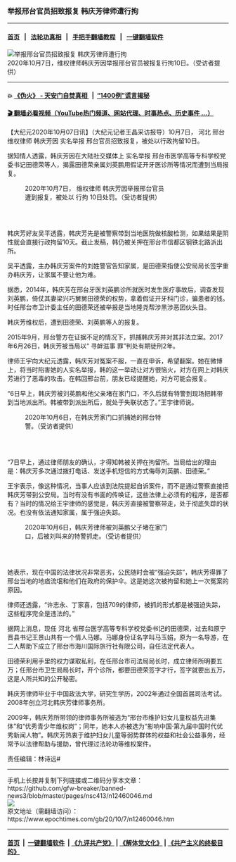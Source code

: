 ### 举报邢台官员招致报复 韩庆芳律师遭行拘
------------------------

#### [首页](https://github.com/gfw-breaker/banned-news3/blob/master/README.md) &nbsp;&nbsp;|&nbsp;&nbsp; [法轮功真相](https://github.com/begood0513/basic/blob/master/README.md)  &nbsp;&nbsp;|&nbsp;&nbsp; [手把手翻墙教程](https://github.com/gfw-breaker/guides/wiki)  &nbsp;&nbsp;|&nbsp;&nbsp; [一键翻墙软件](https://github.com/gfw-breaker/nogfw/blob/master/README.md)  



<div><img alt="举报邢台官员招致报复 韩庆芳律师遭行拘" class="attachment-djy_600_400 size-djy_600_400 wp-post-image" src="https://i.epochtimes.com/assets/uploads/2020/10/IMG_4461-600x400.jpg"/>
<div class="caption">
 2020年10月7日，维权律师韩庆芳因举报邢台官员被报复行拘10日。（受访者提供）
</div></div><hr/>

#### 💥 [《伪火》 - 天安门自焚真相 ](http://158.247.195.190:10000/videos/blog/weihuo.html)&nbsp; |&nbsp; [“1400例”谎言揭秘  ](http://158.247.195.190:10000/videos/blog/jiexi1400.html)

#### [ 🎬  翻墙必看视频（YouTube热门频道、网站代理、时事热点、历史事件 ...）](https://github.com/gfw-breaker/links/blob/master/banned.md)

<div><p>
 【大纪元2020年10月07日讯】（大纪元记者王晶采访报导）10月7日，
 <ok href="https://www.epochtimes.com/gb/tag/%E6%B2%B3%E5%8C%97.html">
  河北
 </ok>
 邢台
 <ok href="https://www.epochtimes.com/gb/tag/%E7%BB%B4%E6%9D%83%E5%BE%8B%E5%B8%88.html">
  维权律师
 </ok>
 韩庆芳因
 <ok href="https://www.epochtimes.com/gb/tag/%E5%AE%9E%E5%90%8D%E4%B8%BE%E6%8A%A5.html">
  实名举报
 </ok>
 邢台官员招致报复，被处以行政拘留10日。
</p>
<p>
 据知情人透露，韩庆芳因在大陆社交媒体上
 <ok href="https://www.epochtimes.com/gb/tag/%E5%AE%9E%E5%90%8D%E4%B8%BE%E6%8A%A5.html">
  实名举报
 </ok>
 邢台市医学高等专科学校党委书记田德荣等人，揭露田德荣亲属刘英鹏用假证开牙医诊所等情况而遭到当局报复。
</p>
<figure class="wp-caption aligncenter" id="attachment_12460076" style="width: 331px">
 <ok href="https://i.epochtimes.com/assets/uploads/2020/10/IMG_4460.jpg">
  <img alt="" class="wp-image-12460076" src="https://i.epochtimes.com/assets/uploads/2020/10/IMG_4460-450x600.jpg"/>
 </ok>
 <br/><figcaption class="wp-caption-text">
  2020年10月7日，
  <ok href="https://www.epochtimes.com/gb/tag/%E7%BB%B4%E6%9D%83%E5%BE%8B%E5%B8%88.html">
   维权律师
  </ok>
  韩庆芳因举报邢台官员遭到报复，被处以
  <ok href="https://www.epochtimes.com/gb/tag/%E8%A1%8C%E6%8B%98.html">
   行拘
  </ok>
  10日处罚。（受访者提供）
 </figcaption><br/>
</figure><br/>
<p>
 韩庆芳好友吴平透露，韩庆芳先是被警察带到当地医院做核酸检测，如果结果是阴性就会直接行政拘留10天。截止发稿，韩仍被关押在邢台市信都区钢铁北路派出所。
</p>
<p>
 吴平透露，主办韩庆芳案件的刘姓警官告知家属，是田德荣指使公安局局长签字重办韩庆芳，让家属不要让他为难。
</p>
<p>
 据悉，2014年，韩庆芳在邢台牙医刘英鹏诊所就医时发生医疗事故后，调查发现刘英鹏，倚仗其妻梁兴巧舅舅田德荣的权势，拿着假证开牙科门诊，骗患者的钱。时任邢台市卫计委主任的田德荣还被举报是当地隆尧帮涉黑涉恶团伙头目。
</p>
<p>
 韩庆芳维权后，遭到田德荣、刘英鹏等人的报复。
</p>
<p>
 2015年9月，邢台警方在证据不足的情况下，抓捕韩庆芳并对其非法立案。2017年6月26日，韩庆芳被当局以“
 <ok href="https://www.epochtimes.com/gb/tag/%E5%AF%BB%E8%A1%85%E6%BB%8B%E4%BA%8B.html">
  寻衅滋事
 </ok>
 罪”判处有期徒刑2年。
</p>
<p>
 律师王宇向大纪元透露，韩庆芳对冤案不服，一直在申诉，希望翻案。她在微博上，将当时陷害她的人实名举报，韩的这一举动让对方很恼火，对方在网上对韩庆芳进行了恶毒的攻击。在韩回邢台前，朋友已经提醒她，对方可能会报复。
</p>
<p>
 “6日早上，韩庆芳被刘英鹏和他父亲堵在家门口，不久后就有特警到现场把韩带到当地派出所。韩被带到派出所后，就处于失联状态了。”王宇律师说。
</p>
<figure class="wp-caption aligncenter" id="attachment_12460096" style="width: 324px">
 <ok href="https://i.epochtimes.com/assets/uploads/2020/10/IMG_4459.jpg">
  <img alt="" class="wp-image-12460096" src="https://i.epochtimes.com/assets/uploads/2020/10/IMG_4459-450x974.jpg"/>
 </ok>
 <br/><figcaption class="wp-caption-text">
  2020年10月6日，在韩庆芳家门口抓捕她的邢台特警。（受访者提供）
 </figcaption><br/>
</figure><br/>
<p>
 “7日早上，通过律师朋友的确认，才得知韩被关押在拘留所。当局给出的理由是：韩庆芳多次通过拨打电话、发送手机短信的方式侮辱刘英鹏、田德荣。”
</p>
<p>
 王宇表示，像这种情况，当事人应该到法院提起自诉案件，而不是通过警察直接把韩庆芳带到公安局。当时有没有书面的传唤证，这些法律上必须有的程序，是否都有？当时的情况给王宇律师的感觉是，韩庆芳直接被警察带走，处于彻底失踪的状况。也没有依法通知家属，属于强迫失踪。
</p>
<figure class="wp-caption aligncenter" id="attachment_12460100" style="width: 345px">
 <ok href="https://i.epochtimes.com/assets/uploads/2020/10/IMG_4458.jpg">
  <img alt="" class="wp-image-12460100" src="https://i.epochtimes.com/assets/uploads/2020/10/IMG_4458-450x800.jpg"/>
 </ok>
 <br/><figcaption class="wp-caption-text">
  2020年10月6日，韩庆芳律师被刘英鹏父子堵在家门口，后被刘叫来的特警抓走。（受访者提供）
 </figcaption><br/>
</figure><br/>
<p>
 她表示，现在中国的法律状况非常恶劣，公民随时会被“强迫失踪”，韩庆芳得罪了邢台当地的地痞流氓和他们在政府的保护伞。这是她这次被拘留和她上一次冤案的原因。
</p>
<p>
 律师还透露，“许志永、丁家喜，包括709的律师，被抓的形式都是被强迫失踪，这些程序完全是违法的。”
</p>
<p>
 据网上消息，现任
 <ok href="https://www.epochtimes.com/gb/tag/%E6%B2%B3%E5%8C%97.html">
  河北
 </ok>
 省邢台医学高等专科学校党委书记的田德荣，过去和原宁晋县书记王景山共有一个情人马娜。马娜身份证名字叫马玉娟，原为一名导游，在二人帮助下成立了邢台市海川国际旅行社有限公司，自任法定代表人。
</p>
<p>
 田德荣利用手里的权力谋取私利，在任邢台市司法局局长时，成立律师所明要五万；任邢台市卫生局局长时，开个诊所，都要田德荣签字才行，签字就要出五万，这是人所共知的公开秘密。
</p>
<p>
 韩庆芳律师毕业于中国政法大学，研究生学历，2002年通过全国首届司法考试。2008年创立河北韩庆芳律师事务所。
</p>
<p>
 2009年，韩庆芳所带领的律师事务所被选为“邢台市维护妇女儿童权益先进集体”和“优秀青少年维权岗”；同年，她本人亦被选为“影响中国‧第九届中国时代优秀新闻人物”。韩庆芳热衷于维护妇女儿童等弱势群体的权益和社会公益事务，经常予以法律帮助与援助，曾代理过法轮功等维权案件。
</p>
<p>
 责任编辑：林诗远#
</p>
</div>
<hr/>
手机上长按并复制下列链接或二维码分享本文章：<br/>
https://github.com/gfw-breaker/banned-news3/blob/master/pages/nsc413/n12460046.md <br/>
<a href='https://github.com/gfw-breaker/banned-news3/blob/master/pages/nsc413/n12460046.md'><img src='https://github.com/gfw-breaker/banned-news3/blob/master/pages/nsc413/n12460046.md.png'/></a> <br/>
原文地址（需翻墙访问）：https://www.epochtimes.com/gb/20/10/7/n12460046.htm


------------------------
#### [首页](https://github.com/gfw-breaker/banned-news3/blob/master/README.md) &nbsp;|&nbsp; [一键翻墙软件](https://github.com/gfw-breaker/nogfw/blob/master/README.md) &nbsp;| [《九评共产党》](https://github.com/gfw-breaker/9ping.md/blob/master/README.md#九评之一评共产党是什么) | [《解体党文化》](https://github.com/gfw-breaker/jtdwh.md/blob/master/README.md) | [《共产主义的终极目的》](https://github.com/gfw-breaker/gczydzjmd.md/blob/master/README.md)


<img src='http://gfw-breaker.win/banned-news3/pages/nsc413/n12460046.md' width='0px' height='0px'/>